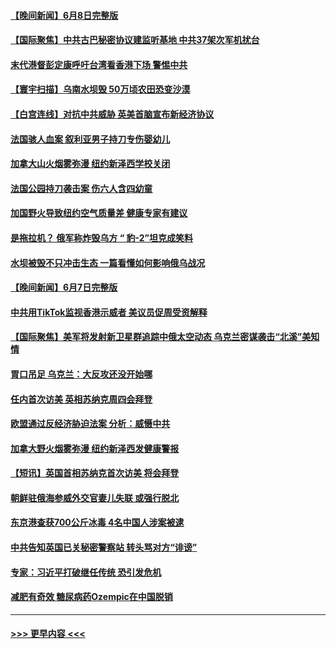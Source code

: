 #### [【晚间新闻】6月8日完整版](../pages/prog202/a103728302.md?t=06091243) 
#### [【国际聚焦】中共古巴秘密协议建监听基地 中共37架次军机扰台](../pages/prog202/a103728299.md?t=06091243) 
#### [末代港督彭定康呼吁台湾看香港下场 警惕中共](../pages/prog202/a103728296.md?t=06091243) 
#### [【寰宇扫描】乌南水坝毁 50万顷农田恐变沙漠](../pages/prog202/a103728298.md?t=06091243) 
#### [【白宫连线】对抗中共威胁 英美首脑宣布新经济协议](../pages/prog202/a103728293.md?t=06091243) 
#### [法国骇人血案 叙利亚男子持刀专伤婴幼儿](../pages/prog202/a103728210.md?t=06091243) 
#### [加拿大山火烟雾弥漫 纽约新泽西学校关闭](../pages/prog202/a103728073.md?t=06091243) 
#### [法国公园持刀袭击案 伤六人含四幼童](../pages/prog202/a103728070.md?t=06091243) 
#### [加国野火导致纽约空气质量差 健康专家有建议](../pages/prog202/a103727856.md?t=06091243) 
#### [是拖拉机？ 俄军称炸毁乌方 “ 豹-2”坦克成笑料](../pages/prog202/a103727843.md?t=06091243) 
#### [水坝被毁不只冲击生态 一篇看懂如何影响俄乌战况](../pages/prog202/a103727767.md?t=06091243) 
#### [【晚间新闻】6月7日完整版](../pages/prog202/a103727636.md?t=06091243) 
#### [中共用TikTok监视香港示威者 美议员促周受资解释](../pages/prog202/a103727618.md?t=06091243) 
#### [【国际聚焦】美军将发射新卫星群追踪中俄太空动态 乌克兰密谋袭击“北溪”美知情](../pages/prog202/a103727630.md?t=06091243) 
#### [胃口吊足 乌克兰：大反攻还没开始哪](../pages/prog202/a103727531.md?t=06091243) 
#### [任内首次访美 英相苏纳克周四会拜登](../pages/prog202/a103727528.md?t=06091243) 
#### [欧盟通过反经济胁迫法案 分析：威慑中共](../pages/prog202/a103727405.md?t=06091243) 
#### [加拿大野火烟雾弥漫 纽约新泽西发健康警报](../pages/prog202/a103727407.md?t=06091243) 
#### [【短讯】英国首相苏纳克首次访美 将会拜登](../pages/prog202/a103727404.md?t=06091243) 
#### [朝鲜驻俄海参威外交官妻儿失联 或强行脱北](../pages/prog202/a103727354.md?t=06091243) 
#### [东京港查获700公斤冰毒  4名中国人涉案被逮](../pages/prog202/a103727329.md?t=06091243) 
#### [中共告知英国已关秘密警察站 转头骂对方“诽谤”](../pages/prog202/a103727314.md?t=06091243) 
#### [专家：习近平打破继任传统 恐引发危机](../pages/prog202/a103727233.md?t=06091243) 
#### [减肥有奇效 糖尿病药Ozempic在中国脱销](../pages/prog202/a103727225.md?t=06091243) 

----
#### [ >>> 更早内容 <<< ](../indexes/prog202-earlier.md)
